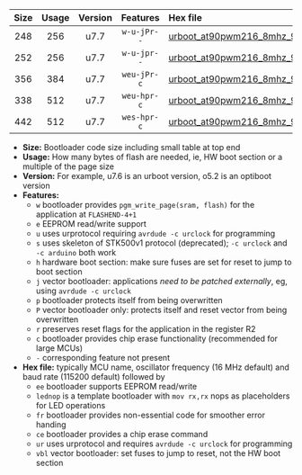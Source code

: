 |Size|Usage|Version|Features|Hex file|
|:-:|:-:|:-:|:-:|:--|
|248|256|u7.7|`w-u-jPr--`|[urboot_at90pwm216_8mhz_9600bps_lednop_ur_vbl.hex](https://raw.githubusercontent.com/stefanrueger/urboot.hex/main/mcus/at90pwm216/fcpu_8mhz/9600_bps/urboot_at90pwm216_8mhz_9600bps_lednop_ur_vbl.hex)|
|252|256|u7.7|`w-u-jpr--`|[urboot_at90pwm216_8mhz_9600bps_lednop_fr_ur_vbl.hex](https://raw.githubusercontent.com/stefanrueger/urboot.hex/main/mcus/at90pwm216/fcpu_8mhz/9600_bps/urboot_at90pwm216_8mhz_9600bps_lednop_fr_ur_vbl.hex)|
|356|384|u7.7|`weu-jPr-c`|[urboot_at90pwm216_8mhz_9600bps_ee_lednop_fr_ce_ur_vbl.hex](https://raw.githubusercontent.com/stefanrueger/urboot.hex/main/mcus/at90pwm216/fcpu_8mhz/9600_bps/urboot_at90pwm216_8mhz_9600bps_ee_lednop_fr_ce_ur_vbl.hex)|
|338|512|u7.7|`weu-hpr-c`|[urboot_at90pwm216_8mhz_9600bps_ee_lednop_fr_ce_ur.hex](https://raw.githubusercontent.com/stefanrueger/urboot.hex/main/mcus/at90pwm216/fcpu_8mhz/9600_bps/urboot_at90pwm216_8mhz_9600bps_ee_lednop_fr_ce_ur.hex)|
|442|512|u7.7|`wes-hpr-c`|[urboot_at90pwm216_8mhz_9600bps_ee_lednop_fr_ce.hex](https://raw.githubusercontent.com/stefanrueger/urboot.hex/main/mcus/at90pwm216/fcpu_8mhz/9600_bps/urboot_at90pwm216_8mhz_9600bps_ee_lednop_fr_ce.hex)|

- **Size:** Bootloader code size including small table at top end
- **Usage:** How many bytes of flash are needed, ie, HW boot section or a multiple of the page size
- **Version:** For example, u7.6 is an urboot version, o5.2 is an optiboot version
- **Features:**
  + `w` bootloader provides `pgm_write_page(sram, flash)` for the application at `FLASHEND-4+1`
  + `e` EEPROM read/write support
  + `u` uses urprotocol requiring `avrdude -c urclock` for programming
  + `s` uses skeleton of STK500v1 protocol (deprecated); `-c urclock` and `-c arduino` both work
  + `h` hardware boot section: make sure fuses are set for reset to jump to boot section
  + `j` vector bootloader: applications *need to be patched externally*, eg, using `avrdude -c urclock`
  + `p` bootloader protects itself from being overwritten
  + `P` vector bootloader only: protects itself and reset vector from being overwritten
  + `r` preserves reset flags for the application in the register R2
  + `c` bootloader provides chip erase functionality (recommended for large MCUs)
  + `-` corresponding feature not present
- **Hex file:** typically MCU name, oscillator frequency (16 MHz default) and baud rate (115200 default) followed by
  + `ee` bootloader supports EEPROM read/write
  + `lednop` is a template bootloader with `mov rx,rx` nops as placeholders for LED operations
  + `fr` bootloader provides non-essential code for smoother error handing
  + `ce` bootloader provides a chip erase command
  + `ur` uses urprotocol and requires `avrdude -c urclock` for programming
  + `vbl` vector bootloader: set fuses to jump to reset, not the HW boot section
